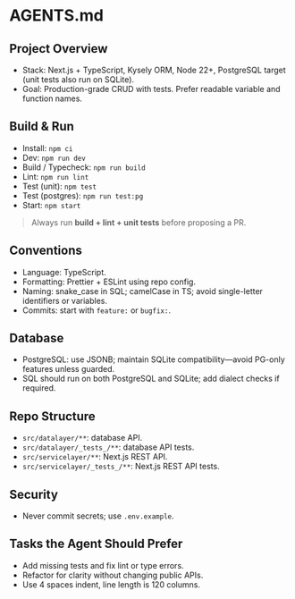 # AGENTS.md

## Project Overview
- Stack: Next.js + TypeScript, Kysely ORM, Node 22+, PostgreSQL target (unit tests also run on SQLite).
- Goal: Production-grade CRUD with tests. Prefer readable variable and function names.

## Build & Run
- Install: `npm ci`
- Dev: `npm run dev`
- Build / Typecheck: `npm run build`
- Lint: `npm run lint`
- Test (unit): `npm test`
- Test (postgres): `npm run test:pg`
- Start: `npm start`

> Always run **build + lint + unit tests** before proposing a PR.

## Conventions
- Language: TypeScript.
- Formatting: Prettier + ESLint using repo config.
- Naming: snake_case in SQL; camelCase in TS; avoid single-letter identifiers or variables.
- Commits: start with `feature:` or `bugfix:`.

## Database
- PostgreSQL: use JSONB; maintain SQLite compatibility—avoid PG-only features unless guarded.
- SQL should run on both PostgreSQL and SQLite; add dialect checks if required.

## Repo Structure
- `src/datalayer/**`: database API.
- `src/datalayer/_tests_/**`: database API tests.
- `src/servicelayer/**`: Next.js REST API.
- `src/servicelayer/_tests_/**`: Next.js REST API tests.

## Security
- Never commit secrets; use `.env.example`.

## Tasks the Agent Should Prefer
- Add missing tests and fix lint or type errors.
- Refactor for clarity without changing public APIs.
- Use 4 spaces indent, line length is 120 columns.

